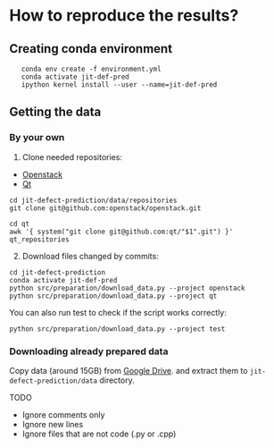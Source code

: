 
# How to reproduce the results?

## Creating conda environment
```
   conda env create -f environment.yml
   conda activate jit-def-pred
   ipython kernel install --user --name=jit-def-pred
```
## Getting the data 
### By your own

1. Clone needed repositories:
* [Openstack](https://github.com/openstack/openstack)
* [Qt](https://github.com/qt)  

```
cd jit-defect-prediction/data/repositories
git clone git@github.com:openstack/openstack.git

cd qt
awk '{ system("git clone git@github.com:qt/"$1".git") }' qt_repositories
```


2. Download files changed by commits:
```
cd jit-defect-prediction
conda activate jit-def-pred
python src/preparation/download_data.py --project openstack
python src/preparation/download_data.py --project qt
```

You can also run test to check if the script works correctly:
```
python src/preparation/download_data.py --project test
```

### Downloading already prepared data
Copy data (around 15GB) from [Google Drive](https://drive.google.com/open?id=18IPjzqOSpJAjI3UIXTaZDNFKDg6xD-dw).
and extract them to `jit-defect-prediction/data` directory.


TODO
* Ignore comments only
* Ignore new lines
* Ignore files that are not code (.py or .cpp)